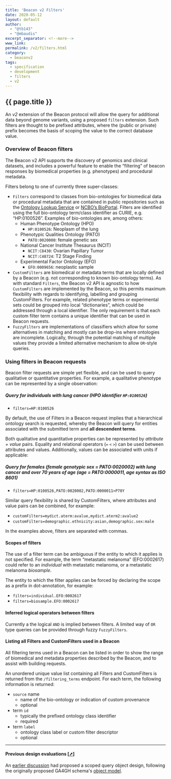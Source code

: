 ```yaml
---
title: 'Beacon v2 Filters'
date: 2020-05-12
layout: default
author:
  - "@tb143"
  - "@mbaudis"
excerpt_separator: <!--more-->
www_link:
permalink: /v2/filters.html
category:
  - beaconv2
tags:
  - specification
  - development
  - filters
  - v2
---
```


## {{ page.title }}

An *v2* extension of the Beacon protocol will allow the query for additional
data beyond genome variants, using a proposed `filters` extension. Such filters
are thought to be prefixed attributes, where the (public or private) prefix
becomes the basis of scoping the value to the correct database value.

<!--more-->

### Overview of Beacon filters

The Beacon v2 API supports the discovery of genomics and clinical datasets, and
includes a powerful feature to enable the “filtering” of beacon responses by
biomedical properties (e.g. phenotypes) and procedural metadata.

Filters belong to one of currently three super-classes:

* `Filters` correspond to classes from bio-ontologies for biomedical data or
procedural metadata that are contained in public repositories such as the
[Ontology Lookup Service](https://www.ebi.ac.uk/ols/ontologies) or
[NCBO’s BioPortal](https://bioportal.bioontology.org/ontologies).  Filters are
identified using the full bio-ontology term/class identifier as CURIE, e.g.
“HP:0100526”.  Examples of bio-ontologies are, among others:
  - Human Phenotype Ontology (HPO)
    * `HP:0100526`: Neoplasm of the lung
  - Phenotypic Qualities Ontology (PATO)
    * `PATO:0020000`: female genetic sex
  - National Cancer Institute Thesaurus (NCIT)
    * `NCIT:C8430`: Ovarian Papillary Tumor
    * `NCIT:C48724`: T2 Stage Finding
  - Experimental Factor Ontology (EFO)
    * `EFO:0009656`: neoplastic sample
* `CustomFilters` are biomedical or metadata terms that are locally defined by a
Beacon (e.g. not corresponding to known bio-ontology terms).  As with standard
`Filters`, the Beacon v2 API is agnostic to how `CustomFilters` are implemented
by the Beacon, so this permits maximum flexibility with regards to identifying,
labelling and grouping CustomFilters. For example, related phenotype terms or
experimental sets could be grouped into local “dictionaries”, which could be
addressed through a local identifier.  The only requirement is that each custom
filter term contains a unique identifier that can be used in Beacon requests.
* `FuzzyFilters` are implementations of classifiers which allow for some
alternatives in matching and mostly can be drop-ins where ontologies are
incomplete. Logically, through the potential matching of multiple values they
provide a limited alternative mechanism to allow `OR`-style queries.

### Using filters in Beacon requests

Beacon filter requests are simple yet flexible, and can be used to query
qualitative or quantitative properties. For example, a qualitative phenotype can
be represented by a single observation:

##### Query for individuals with lung cancer (HPO identifier `HP:0100526`)

* `filters=HP:0100526`

By default, the use of Filters in a Beacon request implies that a hierarchical
ontology search is requested, whereby the Beacon will query for entities
associated with the submitted term and **all descendent terms**.

Both qualitative and quantitative properties can be represented by _attribute +
value_ pairs.  Equality and relational operators (`=` `<` `>`) can be used
between attributes and values. Additionally, values can be associated with units
if applicable:

##### Query for females (female genotypic sex = PATO:0020002) with lung cancer and over 70 years of age (age = PATO:0000011, age syntax as ISO 8601)

* `filters=HP:0100526,PATO:0020002,PATO:0000011>P70Y`

Similar query flexibility is shared by CustomFilters, where attributes and value
pairs can be combined, for example:

* `customFilters=mydict.aterm:avalue,mydict.aterm2:avalue2`
* `customFilters=demographic.ethnicity:asian,demographic.sex:male`

In the examples above, filters are separated with commas.

#### Scopes of filters

The use of a filter term can be ambiguous if the entity to which it applies is
not specified.  For example, the term “metastatic melanoma” (EFO:0002617) could
refer to an _individual_ with metastatic melanoma, or a metastatic melanoma
_biosample_.

The entity to which the filter applies can be forced by declaring the scope as a
prefix in dot-annotation, for example:

* `filters=individual.EFO:0002617`
* `filters=biosample.EFO:0002617`

#### Inferred logical operators between filters

Currently a the logical `AND` is implied between filters. A limited way of `OR`
type queries can be provided through fuzzy `FuzzyFilters`.

#### Listing all Filters and CustomFilters used in a Beacon

All filtering terms used in a Beacon can be listed in order to show the range of
biomedical and metadata properties described by the Beacon, and to assist with
building requests.

An unordered unique value list containing all Filters and CustomFilters is
returned from the `/filtering_terms` endpoint.  For each term, the following
information is returned:

* `source` name
  - name of the bio-ontology or indication of custom provenance
  - optional
* term `id`
  - typically the prefixed ontology class identifier
  - required
* term `label`
  - ontology class label or custom filter descriptor
  - optional


---


#### Previous design evaluations [[➚](/roadmap/bioontologies.html)]

An [earlier discussion](/roadmap/bioontologies.html) had proposed a scoped query
object design, following the originally proposed GA4GH schema's [object model](https://schemablocks.org/standards/ga4gh-data-model.html).
